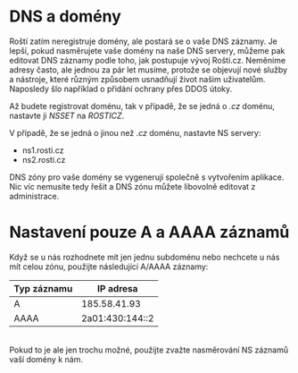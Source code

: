 # DNS a domény

Roští zatím neregistruje domény, ale postará se o vaše DNS záznamy. Je lepší, pokud nasměrujete vaše domény na naše DNS servery, můžeme pak editovat DNS záznamy podle toho, jak postupuje vývoj Roští.cz. Neměníme adresy často, ale jednou za pár let musíme, protože se objevují nové služby a nástroje, které různým způsobem usnadňují život našim uživatelům. Naposledy šlo například o přidání ochrany přes DDOS útoky.

Až budete registrovat doménu, tak v případě, že se jedná o _.cz_ doménu, nastavte ji *NSSET* na *ROSTICZ*.

V případě, že se jedná o jinou než _.cz_ doménu, nastavte NS servery:

* ns1.rosti.cz
* ns2.rosti.cz

DNS zóny pro vaše domény se vygenerují společně s vytvořením aplikace. Nic víc nemusíte tedy řešit a DNS zónu můžete libovolně editovat z administrace.

# Nastavení pouze A a AAAA záznamů

Když se u nás rozhodnete mít jen jednu subdoménu nebo nechcete u nás mít celou zónu, použijte následující A/AAAA záznamy:

| Typ záznamu | IP adresa            |
|-------------|----------------------|
| A           | 185.58.41.93         |
| AAAA        | 2a01:430:144::2      |

<br>
Pokud to je ale jen trochu možné, použijte zvažte nasměrování NS záznamů vaší domény k nám.
